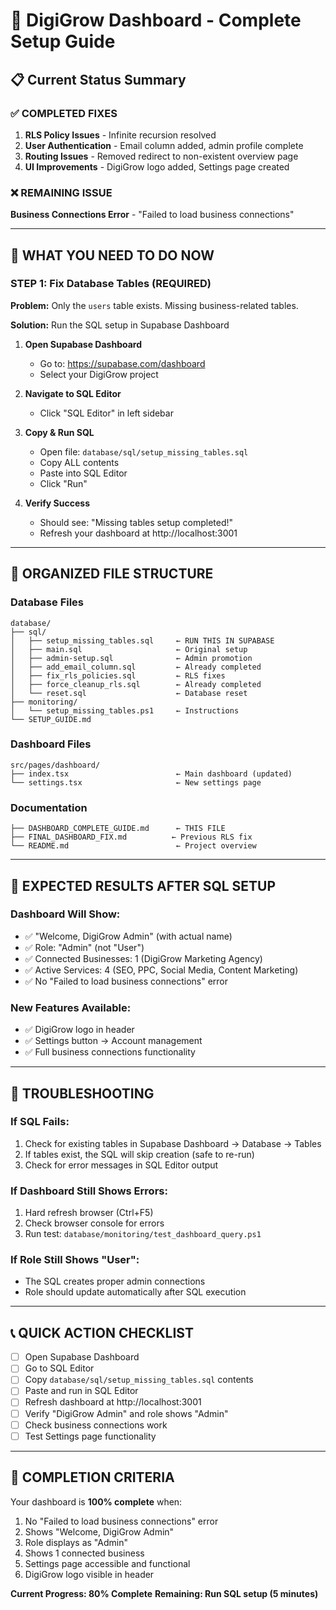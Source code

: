 # 🎯 DigiGrow Dashboard - Complete Setup Guide

## 📋 Current Status Summary

### ✅ **COMPLETED FIXES**
1. **RLS Policy Issues** - Infinite recursion resolved
2. **User Authentication** - Email column added, admin profile complete
3. **Routing Issues** - Removed redirect to non-existent overview page
4. **UI Improvements** - DigiGrow logo added, Settings page created

### ❌ **REMAINING ISSUE**
**Business Connections Error** - "Failed to load business connections"

---

## 🔧 **WHAT YOU NEED TO DO NOW**

### **STEP 1: Fix Database Tables (REQUIRED)**

**Problem:** Only the `users` table exists. Missing business-related tables.

**Solution:** Run the SQL setup in Supabase Dashboard

1. **Open Supabase Dashboard**
   - Go to: https://supabase.com/dashboard
   - Select your DigiGrow project

2. **Navigate to SQL Editor**
   - Click "SQL Editor" in left sidebar

3. **Copy & Run SQL**
   - Open file: `database/sql/setup_missing_tables.sql`
   - Copy ALL contents
   - Paste into SQL Editor
   - Click "Run"

4. **Verify Success**
   - Should see: "Missing tables setup completed!"
   - Refresh your dashboard at http://localhost:3001

---

## 📁 **ORGANIZED FILE STRUCTURE**

### **Database Files**
```
database/
├── sql/
│   ├── setup_missing_tables.sql     ← RUN THIS IN SUPABASE
│   ├── main.sql                     ← Original setup
│   ├── admin-setup.sql              ← Admin promotion
│   ├── add_email_column.sql         ← Already completed
│   ├── fix_rls_policies.sql         ← RLS fixes
│   ├── force_cleanup_rls.sql        ← Already completed
│   └── reset.sql                    ← Database reset
├── monitoring/
│   └── setup_missing_tables.ps1     ← Instructions
└── SETUP_GUIDE.md
```

### **Dashboard Files**
```
src/pages/dashboard/
├── index.tsx                        ← Main dashboard (updated)
└── settings.tsx                     ← New settings page
```

### **Documentation**
```
├── DASHBOARD_COMPLETE_GUIDE.md      ← THIS FILE
├── FINAL_DASHBOARD_FIX.md          ← Previous RLS fix
└── README.md                        ← Project overview
```

---

## 🎯 **EXPECTED RESULTS AFTER SQL SETUP**

### **Dashboard Will Show:**
- ✅ "Welcome, DigiGrow Admin" (with actual name)
- ✅ Role: "Admin" (not "User")
- ✅ Connected Businesses: 1 (DigiGrow Marketing Agency)
- ✅ Active Services: 4 (SEO, PPC, Social Media, Content Marketing)
- ✅ No "Failed to load business connections" error

### **New Features Available:**
- ✅ DigiGrow logo in header
- ✅ Settings button → Account management
- ✅ Full business connections functionality

---

## 🚨 **TROUBLESHOOTING**

### **If SQL Fails:**
1. Check for existing tables in Supabase Dashboard → Database → Tables
2. If tables exist, the SQL will skip creation (safe to re-run)
3. Check for error messages in SQL Editor output

### **If Dashboard Still Shows Errors:**
1. Hard refresh browser (Ctrl+F5)
2. Check browser console for errors
3. Run test: `database/monitoring/test_dashboard_query.ps1`

### **If Role Still Shows "User":**
- The SQL creates proper admin connections
- Role should update automatically after SQL execution

---

## 📞 **QUICK ACTION CHECKLIST**

- [ ] Open Supabase Dashboard
- [ ] Go to SQL Editor
- [ ] Copy `database/sql/setup_missing_tables.sql` contents
- [ ] Paste and run in SQL Editor
- [ ] Refresh dashboard at http://localhost:3001
- [ ] Verify "DigiGrow Admin" and role shows "Admin"
- [ ] Check business connections work
- [ ] Test Settings page functionality

---

## 🎉 **COMPLETION CRITERIA**

Your dashboard is **100% complete** when:
1. No "Failed to load business connections" error
2. Shows "Welcome, DigiGrow Admin"
3. Role displays as "Admin"
4. Shows 1 connected business
5. Settings page accessible and functional
6. DigiGrow logo visible in header

**Current Progress: 80% Complete**
**Remaining: Run SQL setup (5 minutes)**